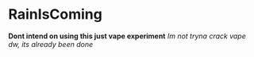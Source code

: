 # RainIsComing
**Dont intend on using this just vape experiment**
_Im not tryna crack vape dw, its already been done_
